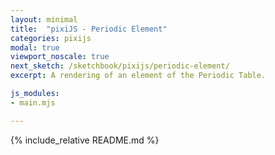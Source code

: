 ```yaml
---
layout: minimal
title:  "pixiJS - Periodic Element"
categories: pixijs
modal: true
viewport_noscale: true
next_sketch: /sketchbook/pixijs/periodic-element/
excerpt: A rendering of an element of the Periodic Table.

js_modules:
- main.mjs

---
```


{% include_relative README.md %}


